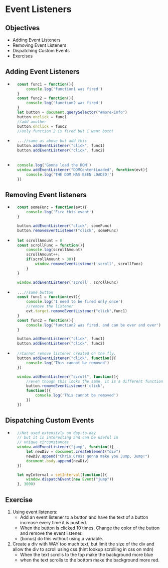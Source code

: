 # Event Listeners

## Objectives
- Adding Event Listeners
- Removing Event Listeners
- Dispatching Custom Events
- Exercises

## Adding Event Listeners
- ```js
    const func1 = function(){
        console.log('function1 was fired')
    }
    const func2 = function(){
        console.log('function2 was fired')
    }
    let button = document.querySelector("#more-info")
    button.onclick = func1
    //add another
    button.onclick = func2
    //only function 2 is fired but i want both!
- ```js
    ...//same as above but add this
    button.addEventListener("click", func1)
    button.addEventListener("click", func2)
    
- ```js
    console.log('Gonna load the DOM')
    window.addEventListener("DOMContentLoaded", function(evt){
        console.log('THE DOM HAS BEEN LOADED!')
    })

## Removing Event listeners
- ```js
    const someFunc = function(evt){
        console.log('Fire this event')
    }

    button.addEventListener("click", someFunc)
    button.removeEventListener("click", someFunc)
- ```js
    let scrollAmount = 0
    const scrollFunc = function(){
        console.log(scrollAmount)
        scrollAmount++;
        if(scrollAmount > 30){
            window.removeEventListener('scroll', scrollFunc)
        }
    }

    window.addEventListener('scroll', scrollFunc)

- ```js
    ...//same button
    const func1 = function(evt){
        console.log('I need to be fired only once')
        //remove the listener
        evt.target.removeEventListener("click",func1)
    }
    const func2 = function(){
        console.log('function2 was fired, and can be over and over')
    }

    button.addEventListener("click", func1)
    button.addEventListener("click", func2)

- ```js
    //Cannot remove listener created on the fly.
    button.addEventListener("click", function(){
        console.log('This cannot be removed')
    })

    window.addEventListener("scroll", function(){
        //even though this looks the same, it is a different function
        button.removeEventListener('click',
        function(){
            console.log('This cannot be removed')
        })
    })

## Dispatching Custom Events
- ```js
    //Not used extensivly on day-to-day
    // but it is interesting and can be useful in 
    // unique circumstances
    window.addEventListener("jump", function(){
        let newDiv = document.createElement("div")
        newDiv.append("Chris Cross gonna make you Jump, Jump!")
        document.body.append(newDiv)
    })

    let myInterval = setInterval(function(){
        window.dispatchEvent(new Event("jump"))
    }, 3000)

## Exercise
1. Using event listeners:
    - Add an event listener to a button and have the text of a button increase every time it is pushed.
    - When the button is clicked 10 times. Change the color of the button and remove the event listener.
    - (bonus) do this without using a variable.
2. Create a div with WAY too much text, but limit the size of the div and allow the div to scroll using css.(hint lookup scrolling in css on mdn)
    - When the text scrolls to the top make the background more blue
    - when the text scrolls to the bottom make the background more red.